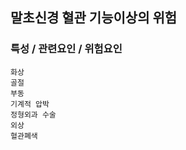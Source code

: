 ## 말초신경 혈관 기능이상의 위험



### 특성 / 관련요인 / 위험요인

>   

    화상
    골절
    부동
    기계적 압박
    정형외과 수술
    외상
    혈관폐색
